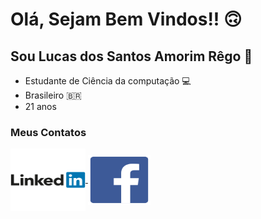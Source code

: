 # Olá, Sejam Bem Vindos!! 🙃

## Sou Lucas dos Santos Amorim Rêgo 👋

* Estudante de Ciência da computação 💻
* Brasileiro 🇧🇷
* 21 anos

### Meus Contatos

<a href="https://www.linkedin.com/in/lucass235/" target="_blank">
  <img align="center" alt="lucas-linkedin" height="100" width="120" src="https://raw.githubusercontent.com/devicons/devicon/master/icons/linkedin/linkedin-original-wordmark.svg" style="max-width:100%">
  </a>
  
  <a href="https://www.facebook.com/Lucass235/" target="_blank">
  <img align="center" alt="lucas-facebook" height="80" width="100" src="https://raw.githubusercontent.com/devicons/devicon/master/icons/facebook/facebook-original.svg" style="max-width:100%">
  </a>


